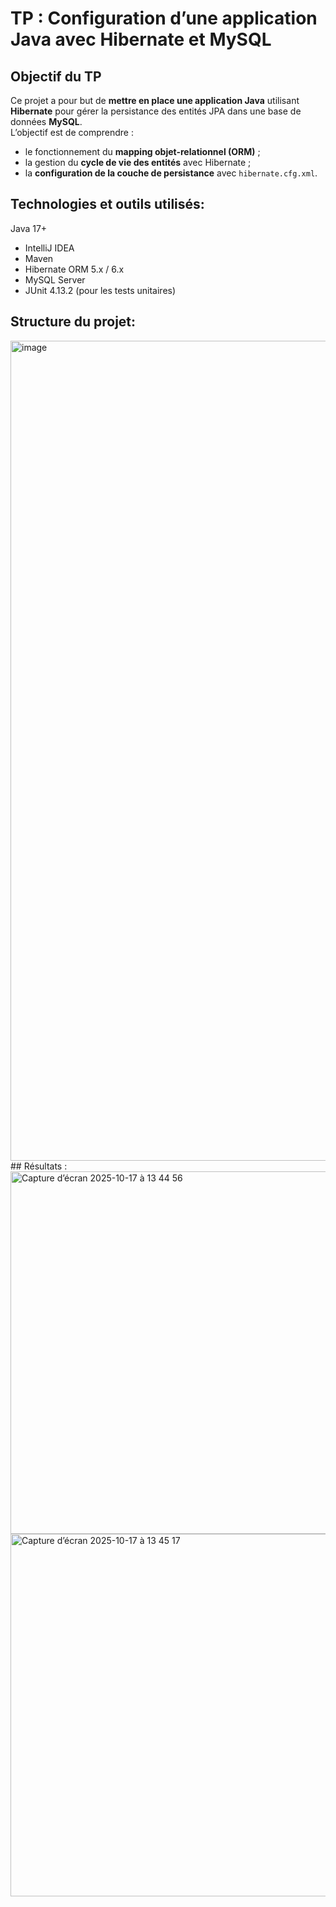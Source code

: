 #  TP : Configuration d’une application Java avec Hibernate et MySQL

##  Objectif du TP
Ce projet a pour but de **mettre en place une application Java** utilisant **Hibernate** pour gérer la persistance des entités JPA dans une base de données **MySQL**.  
L’objectif est de comprendre :
- le fonctionnement du **mapping objet-relationnel (ORM)** ;
- la gestion du **cycle de vie des entités** avec Hibernate ;
- la **configuration de la couche de persistance** avec `hibernate.cfg.xml`.

## Technologies et outils utilisés:
Java 17+
- IntelliJ IDEA
- Maven
- Hibernate ORM 5.x / 6.x
- MySQL Server
- JUnit 4.13.2 (pour les tests unitaires)
## Structure du projet:
<img width="1006" height="1312" alt="image" src="https://github.com/user-attachments/assets/340514ef-cd25-4e16-ace7-bd9a097c11d1" />
## Résultats :
<img width="1450" height="580" alt="Capture d’écran 2025-10-17 à 13 44 56" src="https://github.com/user-attachments/assets/b2fdf262-ae6c-4fd5-8bdd-e27b43aa101a" />
<img width="1450" height="580" alt="Capture d’écran 2025-10-17 à 13 45 17" src="https://github.com/user-attachments/assets/d9149252-783d-424e-bc42-84b62ad275c9" />
